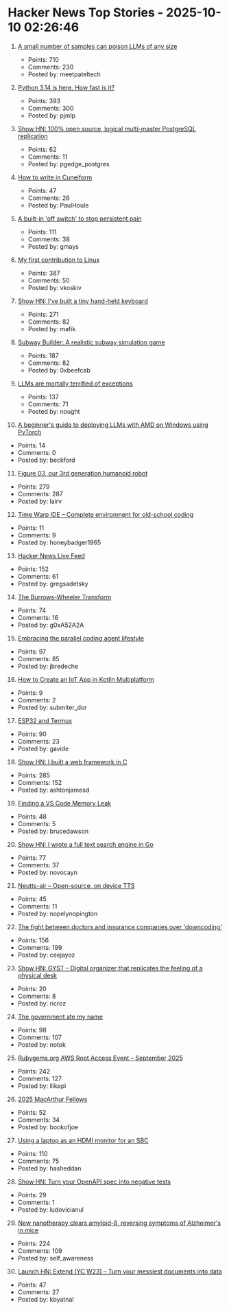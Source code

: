 # Hacker News Top Stories - 2025-10-10 02:26:46

1. [A small number of samples can poison LLMs of any size](https://www.anthropic.com/research/small-samples-poison)
   - Points: 710
   - Comments: 230
   - Posted by: meetpateltech

2. [Python 3.14 is here. How fast is it?](https://blog.miguelgrinberg.com/post/python-3-14-is-here-how-fast-is-it)
   - Points: 393
   - Comments: 300
   - Posted by: pjmlp

3. [Show HN: 100% open source, logical multi-master PostgreSQL replication](https://github.com/pgEdge/spock)
   - Points: 62
   - Comments: 11
   - Posted by: pgedge_postgres

4. [How to write in Cuneiform](https://www.openculture.com/2025/09/how-to-write-in-cuneiform-the-oldest-writing-system.html)
   - Points: 47
   - Comments: 26
   - Posted by: PaulHoule

5. [A built-in 'off switch' to stop persistent pain](https://penntoday.upenn.edu/news/select-neurons-brainstem-may-hold-key-treating-chronic-pain)
   - Points: 111
   - Comments: 38
   - Posted by: gmays

6. [My first contribution to Linux](https://vkoskiv.com/first-linux-patch/)
   - Points: 387
   - Comments: 50
   - Posted by: vkoskiv

7. [Show HN: I've built a tiny hand-held keyboard](https://github.com/mafik/keyer)
   - Points: 271
   - Comments: 82
   - Posted by: mafik

8. [Subway Builder: A realistic subway simulation game](https://www.subwaybuilder.com/)
   - Points: 187
   - Comments: 82
   - Posted by: 0xbeefcab

9. [LLMs are mortally terrified of exceptions](https://twitter.com/karpathy/status/1976077806443569355)
   - Points: 137
   - Comments: 71
   - Posted by: nought

10. [A beginner's guide to deploying LLMs with AMD on Windows using PyTorch](https://gpuopen.com/learn/pytorch-windows-amd-llm-guide/)
   - Points: 14
   - Comments: 0
   - Posted by: beckford

11. [Figure 03, our 3rd generation humanoid robot](https://www.figure.ai/news/introducing-figure-03)
   - Points: 279
   - Comments: 287
   - Posted by: lairv

12. [Time Warp IDE – Complete environment for old-school coding](https://github.com/James-HoneyBadger/Time_Warp)
   - Points: 11
   - Comments: 9
   - Posted by: honeybadger1965

13. [Hacker News Live Feed](https://jerbear2008.github.io/hn-live/)
   - Points: 152
   - Comments: 61
   - Posted by: gregsadetsky

14. [The Burrows-Wheeler Transform](https://sandbox.bio/concepts/bwt)
   - Points: 74
   - Comments: 16
   - Posted by: g0xA52A2A

15. [Embracing the parallel coding agent lifestyle](https://simonwillison.net/2025/Oct/5/parallel-coding-agents/)
   - Points: 97
   - Comments: 85
   - Posted by: jbredeche

16. [How to Create an IoT App in Kotlin Multiplatform](https://www.thedroidsonroids.com/blog/how-to-create-an-iot-app-in-kotlin-multiplatform)
   - Points: 9
   - Comments: 2
   - Posted by: submiter_dor

17. [ESP32 and Termux](https://blog.gavide.dev/blog/esp32-and-termux)
   - Points: 90
   - Comments: 23
   - Posted by: gavide

18. [Show HN: I built a web framework in C](https://github.com/ashtonjamesd/lavandula)
   - Points: 285
   - Comments: 152
   - Posted by: ashtonjamesd

19. [Finding a VS Code Memory Leak](https://randomascii.wordpress.com/2025/10/09/finding-a-vs-code-memory-leak/)
   - Points: 48
   - Comments: 5
   - Posted by: brucedawson

20. [Show HN: I wrote a full text search engine in Go](https://github.com/wizenheimer/blaze)
   - Points: 77
   - Comments: 37
   - Posted by: novocayn

21. [Neutts-air – Open-source, on device TTS](https://github.com/neuphonic/neutts-air)
   - Points: 45
   - Comments: 11
   - Posted by: nopelynopington

22. [The fight between doctors and insurance companies over 'downcoding'](https://www.nbcnews.com/health/health-care/guilty-proven-innocent-fight-doctors-insurance-companies-downcoding-rcna230714)
   - Points: 156
   - Comments: 199
   - Posted by: ceejayoz

23. [Show HN: GYST – Digital organizer that replicates the feeling of a physical desk](https://gyst.fr/)
   - Points: 20
   - Comments: 8
   - Posted by: ricroz

24. [The government ate my name](https://slate.com/life/2025/10/passport-name-change-united-states-mexico-spain-immigration.html)
   - Points: 98
   - Comments: 107
   - Posted by: notok

25. [Rubygems.org AWS Root Access Event – September 2025](https://rubycentral.org/news/rubygems-org-aws-root-access-event-september-2025/)
   - Points: 242
   - Comments: 127
   - Posted by: ilikepi

26. [2025 MacArthur Fellows](https://www.macfound.org/programs/awards/fellows/)
   - Points: 52
   - Comments: 34
   - Posted by: bookofjoe

27. [Using a laptop as an HDMI monitor for an SBC](https://danielmangum.com/posts/laptop-hdmi-monitor-sbc/)
   - Points: 110
   - Comments: 75
   - Posted by: hasheddan

28. [Show HN: Turn your OpenAPI spec into negative tests](https://github.com/dochia-dev/dochia-cli)
   - Points: 29
   - Comments: 1
   - Posted by: ludovicianul

29. [New nanotherapy clears amyloid-β, reversing symptoms of Alzheimer's in mice](https://www.drugtargetreview.com/news/189235/new-nanotherapy-clears-amyloid-%CE%B2-reversing-alzheimers-in-mice/)
   - Points: 224
   - Comments: 109
   - Posted by: self_awareness

30. [Launch HN: Extend (YC W23) – Turn your messiest documents into data](https://www.extend.ai/)
   - Points: 47
   - Comments: 27
   - Posted by: kbyatnal

